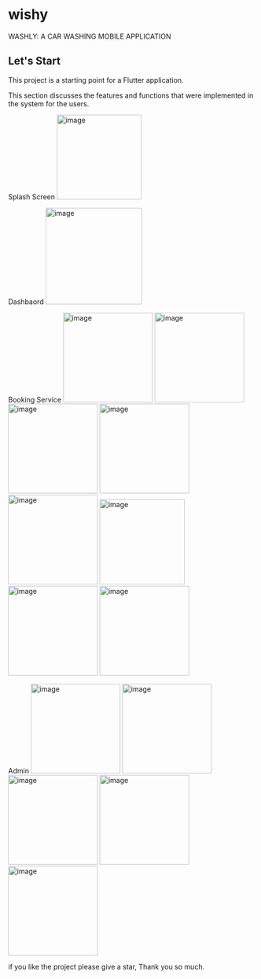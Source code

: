 # wishy

WASHLY: A CAR WASHING MOBILE APPLICATION

## Let's Start

This project is a starting point for a Flutter application.

This section discusses the features and functions that were implemented in the system for the users.

Splash Screen
<img width="172" alt="image" src="https://user-images.githubusercontent.com/69548544/165324144-501c2836-b7a8-4ddb-8361-ac1b505c8b7b.png">

Dashbaord
<img width="196" alt="image" src="https://user-images.githubusercontent.com/69548544/165324346-5798236a-3854-4858-b239-37a246dfef0a.png">

Booking Service
<img width="182" alt="image" src="https://user-images.githubusercontent.com/69548544/165324467-fffa50a9-56b2-4e07-832f-825ddab15f7b.png">
<img width="182" alt="image" src="https://user-images.githubusercontent.com/69548544/165324486-33cbb20f-8462-4a8f-8187-86c76b102ba4.png">
<img width="182" alt="image" src="https://user-images.githubusercontent.com/69548544/165324507-06702e00-33f7-4ed5-a189-89210e7dfa74.png">
<img width="182" alt="image" src="https://user-images.githubusercontent.com/69548544/165356379-7878fc43-ee25-455f-b972-114d6df26daf.png">
<img width="182" alt="image" src="https://user-images.githubusercontent.com/69548544/165356395-f3a5f12d-a238-48cc-9ff5-7e85d25d2459.png">
<img width="173" alt="image" src="https://user-images.githubusercontent.com/69548544/165356406-bb4a3a09-0327-46e7-8e0d-48a6ac027938.png">
<img width="182" alt="image" src="https://user-images.githubusercontent.com/69548544/165356452-2d8ea2cb-9820-4dd0-9dab-88fb7282e583.png">
<img width="182" alt="image" src="https://user-images.githubusercontent.com/69548544/165356469-2efa7c85-b903-4978-ac9b-1a7cbd85210f.png">



Admin
<img width="182" alt="image" src="https://user-images.githubusercontent.com/69548544/165356500-2fcf8334-6bad-49e4-8e9c-6b8549d976b2.png">
<img width="182" alt="image" src="https://user-images.githubusercontent.com/69548544/165356523-911d304e-9513-476e-88f7-3650d43cc221.png">
<img width="182" alt="image" src="https://user-images.githubusercontent.com/69548544/165356537-3256c612-9d04-413c-a50b-59dad9617ccb.png">
<img width="182" alt="image" src="https://user-images.githubusercontent.com/69548544/165356548-ff2a7899-7026-4d1c-8a17-793f844754e9.png">
<img width="182" alt="image" src="https://user-images.githubusercontent.com/69548544/165356564-f92c616b-81a9-4150-9c4f-181df3454e02.png">



if you like the project please give a star, Thank you so much.
